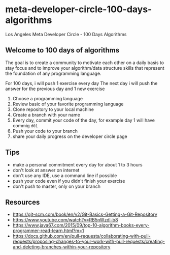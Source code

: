 # meta-developer-circle-100-days-algorithms
Los Angeles Meta Developer Circle - 100 Days Algorithms

## Welcome to 100 days of algorithms

The goal is to create a community to motivate each other on a daily basis to stay focus and to improve your algorithm/data structure skills that represent the foundation of any programming language.

For 100 days, i will push 1 exercise every day
The next day i will push the answer for the previous day and 1 new exercise 

1. Choose a programming language
2. Review basic of your favorite programming language
3. Clone repository to your local machine
4. Create a branch with your name
5. Every day, commit your code of the day, for example day 1 will have commig `d01`
6. Push your code to your branch
7. share your daily progress on the developer circle page

## Tips
- make a personal commitment every day for about 1 to 3 hours
- don't look at answer on internet
- don't use any IDE, use a command line if possible 
- push your code even if you didn't finish your exercise
- don't push to master, only on your branch

## Resources
- https://git-scm.com/book/en/v2/Git-Basics-Getting-a-Git-Repository
- https://www.youtube.com/watch?v=RB5nWzdl-b8
- https://www.java67.com/2015/09/top-10-algorithm-books-every-programmer-read-learn.html?m=1
- https://docs.github.com/en/pull-requests/collaborating-with-pull-requests/proposing-changes-to-your-work-with-pull-requests/creating-and-deleting-branches-within-your-repository
